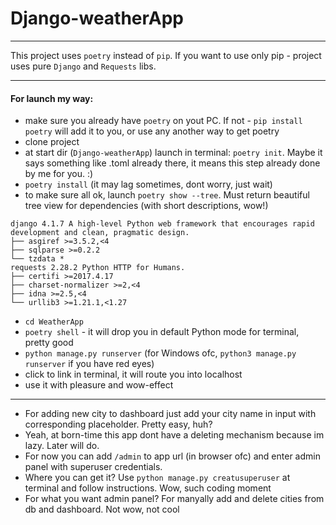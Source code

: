 # Django-weatherApp

---

This project uses `poetry` instead of `pip`. 
If you want to use only pip - project uses pure `Django` and `Requests` libs.

---
#### For launch my way:
- make sure you already have `poetry` on yout PC. If not - `pip install poetry` will add it to you, or use any another way to get poetry
- clone project
- at start dir (`Django-weatherApp`) launch in terminal: `poetry init`. Maybe it says something like .toml already there, it means this step already done by me for you. :)
- `poetry install` (it may lag sometimes, dont worry, just wait)
- to make sure all ok, launch `poetry show --tree`. Must return beautiful tree view for dependencies (with short descriptions, wow!)
```
django 4.1.7 A high-level Python web framework that encourages rapid development and clean, pragmatic design.
├── asgiref >=3.5.2,<4
├── sqlparse >=0.2.2
└── tzdata *
requests 2.28.2 Python HTTP for Humans.
├── certifi >=2017.4.17
├── charset-normalizer >=2,<4
├── idna >=2.5,<4
└── urllib3 >=1.21.1,<1.27
```
- `cd WeatherApp`
- `poetry shell` - it will drop you in default Python mode for terminal, pretty good
- `python manage.py runserver` (for Windows ofc, `python3 manage.py runserver` if you have red eyes)
- click to link in terminal, it will route you into localhost
- use it with pleasure and wow-effect

---
- For adding new city to dashboard just add your city name in input with corresponding placeholder. Pretty easy, huh?
- Yeah, at born-time this app dont have a deleting mechanism because im lazy. Later will do. 
- For now you can add `/admin` to app url (in browser ofc) and enter admin panel with superuser credentials.
- Where you can get it? Use `python manage.py creatusuperuser` at terminal and follow instructions. Wow, such coding moment
- For what you want admin panel? For manyally add and delete cities from db and dashboard. Not wow, not cool
